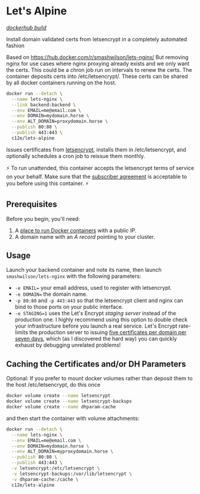# Let's Alpine

*[dockerhub build](https://hub.docker.com/r/c12e/lets-alpine/)*

Install domain validated certs from letsencrypt in a completely automated fashion

Based on https://hub.docker.com/r/smashwilson/lets-nginx/
But removing nginx for use cases where nginx proxying already exists and we only want the certs.
This could be a chron job run on intervals to renew the certs.
The container deposits certs into /etc/letsencrypt/<dns-hostname-or-ip>.
These certs can be shared by all docker containers running on the host.

```bash
docker run --detach \
  --name lets-nginx \
  --link backend:backend \
  --env EMAIL=me@email.com \
  --env DOMAIN=mydomain.horse \
  --env ALT_DOMAIN=proxydomain.horse \
  --publish 80:80 \
  --publish 443:443 \
  c12e/lets-alpine
```

Issues certificates from [letsencrypt](https://letsencrypt.org/), installs them in /etc/letsencrypt, and optionally schedules a cron job to reissue them monthly.

:zap: To run unattended, this container accepts the letsencrypt terms of service on your behalf. Make sure that the [subscriber agreement](https://letsencrypt.org/repository/) is acceptable to you before using this container. :zap:

## Prerequisites

Before you begin, you'll need:

 1. A [place to run Docker containers](https://getcarina.com/) with a public IP.
 2. A domain name with an *A record* pointing to your cluster.

## Usage

Launch your backend container and note its name, then launch `smashwilson/lets-nginx` with the following parameters:

 * `-e EMAIL=` your email address, used to register with letsencrypt.
 * `-e DOMAIN=` the domain name.
 * `-p 80:80` and `-p 443:443` so that the letsencrypt client and nginx can bind to those ports on your public interface.
 * `-e STAGING=1` uses the Let's Encrypt *staging server* instead of the production one.
            I highly recommend using this option to double check your infrastructure before you launch a real service.
            Let's Encrypt rate-limits the production server to issuing
            [five certificates per domain per seven days](https://community.letsencrypt.org/t/public-beta-rate-limits/4772/3),
            which (as I discovered the hard way) you can quickly exhaust by debugging unrelated problems!

## Caching the Certificates and/or DH Parameters

Optional: If you prefer to mount docker volumes rather than deposit them to the host /etc/letsencrypt, do this once

```bash
docker volume create --name letsencrypt
docker volume create --name letsencrypt-backups
docker volume create --name dhparam-cache
```

and then start the container with volume attachments:

```bash
docker run --detach \
  --name lets-nginx \
  --env EMAIL=me@email.com \
  --env DOMAIN=mydomain.horse \
  --env ALT_DOMAIN=myproxydomain.horse \
  --publish 80:80 \
  --publish 443:443 \
  -v letsencrypt:/etc/letsencrypt \
  -v letsencrypt-backups:/var/lib/letsencrypt \
  -v dhparam-cache:/cache \
  c12e/lets-alpine
```

